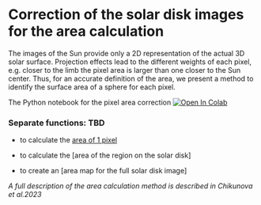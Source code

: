 # Correction of the solar disk images for the area calculation

The images of the Sun provide only a 2D representation of the actual 3D solar surface. Projection effects lead to the different weights of each pixel, e.g. closer to the limb the pixel area is larger than one closer to the Sun center. Thus, for an accurate definition of the area, we present a method to identify the surface area of a sphere for each pixel.

The Python notebook for the pixel area correction [![Open In Colab](https://colab.research.google.com/assets/colab-badge.svg)](https://colab.research.google.com/github/Chigaga/area_calculation/blob/main/area_calculation.ipynb)

### Separate functions:  TBD
- to calculate the [area of 1 pixel](https://colab.research.google.com/github/Chigaga/area_calculation/blob/main/area_calculation.ipynb#scrollTo=K-T0LUOCZ-YY&line=11&uniqifier=1) 

- to calculate the [area of the region on the solar disk] 

- to create an [area map for the full solar disk image] 

*A full description of the area calculation method is described in Chikunova et al.2023*
